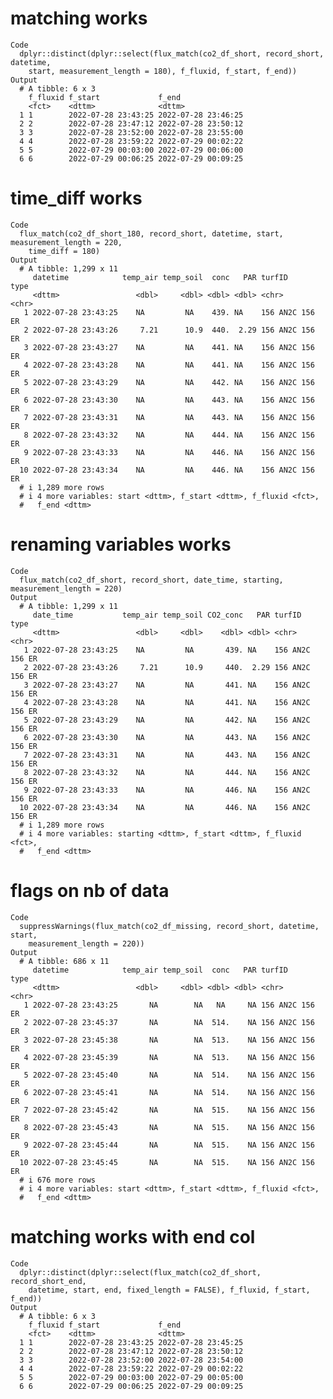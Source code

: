 # matching works

    Code
      dplyr::distinct(dplyr::select(flux_match(co2_df_short, record_short, datetime,
        start, measurement_length = 180), f_fluxid, f_start, f_end))
    Output
      # A tibble: 6 x 3
        f_fluxid f_start             f_end              
        <fct>    <dttm>              <dttm>             
      1 1        2022-07-28 23:43:25 2022-07-28 23:46:25
      2 2        2022-07-28 23:47:12 2022-07-28 23:50:12
      3 3        2022-07-28 23:52:00 2022-07-28 23:55:00
      4 4        2022-07-28 23:59:22 2022-07-29 00:02:22
      5 5        2022-07-29 00:03:00 2022-07-29 00:06:00
      6 6        2022-07-29 00:06:25 2022-07-29 00:09:25

# time_diff works

    Code
      flux_match(co2_df_short_180, record_short, datetime, start, measurement_length = 220,
        time_diff = 180)
    Output
      # A tibble: 1,299 x 11
         datetime            temp_air temp_soil  conc   PAR turfID       type 
         <dttm>                 <dbl>     <dbl> <dbl> <dbl> <chr>        <chr>
       1 2022-07-28 23:43:25    NA         NA    439. NA    156 AN2C 156 ER   
       2 2022-07-28 23:43:26     7.21      10.9  440.  2.29 156 AN2C 156 ER   
       3 2022-07-28 23:43:27    NA         NA    441. NA    156 AN2C 156 ER   
       4 2022-07-28 23:43:28    NA         NA    441. NA    156 AN2C 156 ER   
       5 2022-07-28 23:43:29    NA         NA    442. NA    156 AN2C 156 ER   
       6 2022-07-28 23:43:30    NA         NA    443. NA    156 AN2C 156 ER   
       7 2022-07-28 23:43:31    NA         NA    443. NA    156 AN2C 156 ER   
       8 2022-07-28 23:43:32    NA         NA    444. NA    156 AN2C 156 ER   
       9 2022-07-28 23:43:33    NA         NA    446. NA    156 AN2C 156 ER   
      10 2022-07-28 23:43:34    NA         NA    446. NA    156 AN2C 156 ER   
      # i 1,289 more rows
      # i 4 more variables: start <dttm>, f_start <dttm>, f_fluxid <fct>,
      #   f_end <dttm>

# renaming variables works

    Code
      flux_match(co2_df_short, record_short, date_time, starting, measurement_length = 220)
    Output
      # A tibble: 1,299 x 11
         date_time           temp_air temp_soil CO2_conc   PAR turfID       type 
         <dttm>                 <dbl>     <dbl>    <dbl> <dbl> <chr>        <chr>
       1 2022-07-28 23:43:25    NA         NA       439. NA    156 AN2C 156 ER   
       2 2022-07-28 23:43:26     7.21      10.9     440.  2.29 156 AN2C 156 ER   
       3 2022-07-28 23:43:27    NA         NA       441. NA    156 AN2C 156 ER   
       4 2022-07-28 23:43:28    NA         NA       441. NA    156 AN2C 156 ER   
       5 2022-07-28 23:43:29    NA         NA       442. NA    156 AN2C 156 ER   
       6 2022-07-28 23:43:30    NA         NA       443. NA    156 AN2C 156 ER   
       7 2022-07-28 23:43:31    NA         NA       443. NA    156 AN2C 156 ER   
       8 2022-07-28 23:43:32    NA         NA       444. NA    156 AN2C 156 ER   
       9 2022-07-28 23:43:33    NA         NA       446. NA    156 AN2C 156 ER   
      10 2022-07-28 23:43:34    NA         NA       446. NA    156 AN2C 156 ER   
      # i 1,289 more rows
      # i 4 more variables: starting <dttm>, f_start <dttm>, f_fluxid <fct>,
      #   f_end <dttm>

# flags on nb of data

    Code
      suppressWarnings(flux_match(co2_df_missing, record_short, datetime, start,
        measurement_length = 220))
    Output
      # A tibble: 686 x 11
         datetime            temp_air temp_soil  conc   PAR turfID       type 
         <dttm>                 <dbl>     <dbl> <dbl> <dbl> <chr>        <chr>
       1 2022-07-28 23:43:25       NA        NA   NA     NA 156 AN2C 156 ER   
       2 2022-07-28 23:45:37       NA        NA  514.    NA 156 AN2C 156 ER   
       3 2022-07-28 23:45:38       NA        NA  513.    NA 156 AN2C 156 ER   
       4 2022-07-28 23:45:39       NA        NA  513.    NA 156 AN2C 156 ER   
       5 2022-07-28 23:45:40       NA        NA  514.    NA 156 AN2C 156 ER   
       6 2022-07-28 23:45:41       NA        NA  514.    NA 156 AN2C 156 ER   
       7 2022-07-28 23:45:42       NA        NA  515.    NA 156 AN2C 156 ER   
       8 2022-07-28 23:45:43       NA        NA  515.    NA 156 AN2C 156 ER   
       9 2022-07-28 23:45:44       NA        NA  515.    NA 156 AN2C 156 ER   
      10 2022-07-28 23:45:45       NA        NA  515.    NA 156 AN2C 156 ER   
      # i 676 more rows
      # i 4 more variables: start <dttm>, f_start <dttm>, f_fluxid <fct>,
      #   f_end <dttm>

# matching works with end col

    Code
      dplyr::distinct(dplyr::select(flux_match(co2_df_short, record_short_end,
        datetime, start, end, fixed_length = FALSE), f_fluxid, f_start, f_end))
    Output
      # A tibble: 6 x 3
        f_fluxid f_start             f_end              
        <fct>    <dttm>              <dttm>             
      1 1        2022-07-28 23:43:25 2022-07-28 23:45:25
      2 2        2022-07-28 23:47:12 2022-07-28 23:50:12
      3 3        2022-07-28 23:52:00 2022-07-28 23:54:00
      4 4        2022-07-28 23:59:22 2022-07-29 00:02:22
      5 5        2022-07-29 00:03:00 2022-07-29 00:05:00
      6 6        2022-07-29 00:06:25 2022-07-29 00:09:25

